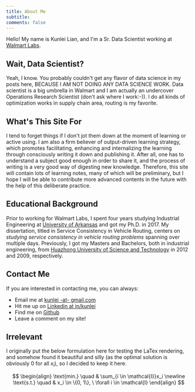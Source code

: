 ```yaml
---
title: About Me
subtitle: 
comments: false
---
```


Hello! My name is Kunlei Lian, and I'm a Sr. Data Scientist working at [Walmart Labs](https://www.walmartlabs.com/).

## Wait, Data Scientist?

Yeah, I know. You probably couldn't get any flavor of data science in my posts here, BECAUSE I AM NOT DOING ANY DATA SCIENCE WORK.
Data scientist is a big umbrella in Walmart and I am actually an undercover Operations Research Scientist (don't ask where I work:-)\).
I do all kinds of optimization works in supply chain area, routing is my favorite.

## What's This Site For

I tend to forget things if I don't jot them down at the moment of learning or active using.
I am also a firm believer of output-driven learning strategy, which promotes facilitating, enhancing and internalizing the learning through consciously writing it down and publishing it.
After all, one has to understand a subject good enough in order to share it, and the process of writing is a very good way of digesting new knowledge.
Therefore, this site will contain lots of learning notes, many of which will be preliminary, but I hope I will be able to contribute more advanced contents in the future with the help of this deliberate practice.

## Educational Background

Prior to working for Walmart Labs, I spent four years studying Industrial Engineering at [University of Arkansas](https://www.uark.edu) and got my Ph.D. in 2017.
My dissertation, titled in Service Consistency in Vehicle Routing, centers on *studying service consistency in vehicle routing problems* spanning over multiple days. Previously, I got my Masters and Bachelors, both in industrial engineering, from [Huazhong University of Science and Technology](https://www.hust.edu.cn) in 2012 and 2009, respectively.

## Contact Me

If you are interested in contacting me, you can always:

* Email me at [kunlei -at- gmail.com](mailto:kunlei.lian@gmail.com)
* Hit me up on [Linkedin at in/kunlei](https://www.linkedin.com/in/kunlei-lian/)
* Find me on [Github](https://github.com/kunlei/)
* Leave a comment on my site!

## Irrelevant

I originally put the below formulation here for testing the LaTex rendering, and somehow found it beautiful and silly (as the optimal solution is obviously 0 for all $x_i$), so I decided to keep it here.

$$
\begin{align}
\text{min.} \quad & \sum_{i \in \mathcal{I}}x_i \newline
\text{s.t.} \quad & x_i \in \{0, 1\}, \ \forall i \in \mathcal{I}
\end{align}
$$
